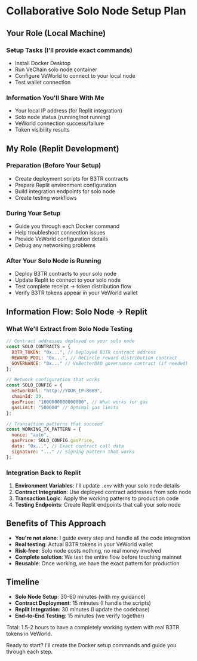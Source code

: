 # Collaborative Solo Node Setup Plan

## Your Role (Local Machine)
### Setup Tasks (I'll provide exact commands)
- Install Docker Desktop
- Run VeChain solo node container
- Configure VeWorld to connect to your local node
- Test wallet connection

### Information You'll Share With Me
- Your local IP address (for Replit integration)
- Solo node status (running/not running)
- VeWorld connection success/failure
- Token visibility results

## My Role (Replit Development)
### Preparation (Before Your Setup)
- Create deployment scripts for B3TR contracts
- Prepare Replit environment configuration
- Build integration endpoints for solo node
- Create testing workflows

### During Your Setup
- Guide you through each Docker command
- Help troubleshoot connection issues
- Provide VeWorld configuration details
- Debug any networking problems

### After Your Solo Node is Running
- Deploy B3TR contracts to your solo node
- Update Replit to connect to your solo node
- Test complete receipt → token distribution flow
- Verify B3TR tokens appear in your VeWorld wallet

## Information Flow: Solo Node → Replit

### What We'll Extract from Solo Node Testing
```javascript
// Contract addresses deployed on your solo node
const SOLO_CONTRACTS = {
  B3TR_TOKEN: "0x...", // Deployed B3TR contract address
  REWARD_POOL: "0x...", // ReCircle reward distribution contract
  GOVERNANCE: "0x..." // VeBetterDAO governance contract (if needed)
};

// Network configuration that works
const SOLO_CONFIG = {
  networkUrl: "http://YOUR_IP:8669",
  chainId: 39,
  gasPrice: "1000000000000000", // What works for gas
  gasLimit: "500000" // Optimal gas limits
};

// Transaction patterns that succeed
const WORKING_TX_PATTERN = {
  nonce: "auto",
  gasPrice: SOLO_CONFIG.gasPrice,
  data: "0x...", // Exact contract call data
  signature: "..." // Signing pattern that works
};
```

### Integration Back to Replit
1. **Environment Variables**: I'll update `.env` with your solo node details
2. **Contract Integration**: Use deployed contract addresses from solo node
3. **Transaction Logic**: Apply the working patterns to production code
4. **Testing Endpoints**: Create Replit endpoints that call your solo node

## Benefits of This Approach
- **You're not alone**: I guide every step and handle all the code integration
- **Real testing**: Actual B3TR tokens in your VeWorld wallet
- **Risk-free**: Solo node costs nothing, no real money involved
- **Complete solution**: We test the entire flow before touching mainnet
- **Reusable**: Once working, we have the exact pattern for production

## Timeline
- **Solo Node Setup**: 30-60 minutes (with my guidance)
- **Contract Deployment**: 15 minutes (I handle the scripts)
- **Replit Integration**: 30 minutes (I update the codebase)
- **End-to-End Testing**: 15 minutes (we verify together)

Total: 1.5-2 hours to have a completely working system with real B3TR tokens in VeWorld.

Ready to start? I'll create the Docker setup commands and guide you through each step.
